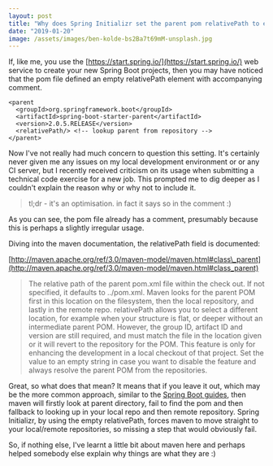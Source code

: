 ```yaml
---
layout: post
title: "Why does Spring Initializr set the parent pom relativePath to empty?"
date: "2019-01-20"
image: /assets/images/ben-kolde-bs2Ba7t69mM-unsplash.jpg
---
```

If, like me, you use the [https://start.spring.io/](https://start.spring.io/) web service to create your new Spring Boot projects, then you may have noticed that the pom file defined an empty relativePath element with accompanying comment.

```
<parent
  <groupId>org.springframework.boot</groupId>
  <artifactId>spring-boot-starter-parent</artifactId>
  <version>2.0.5.RELEASE</version>
  <relativePath/> <!-- lookup parent from repository -->
</parent>
```

Now I've not really had much concern to question this setting. It's certainly never given me any issues on my local development environment or or any CI server, but I recently received criticism on its usage when submitting a technical code exercise for a new job. This prompted me to dig deeper as I couldn't explain the reason why or why not to include it.

> tl;dr - it's an optimisation. in fact it says so in the comment :)

As you can see, the pom file already has a comment, presumably because this is perhaps a slightly irregular usage.

Diving into the maven documentation, the relativePath field is documented:

[http://maven.apache.org/ref/3.0/maven-model/maven.html#class\_parent](http://maven.apache.org/ref/3.0/maven-model/maven.html#class_parent)

> The relative path of the parent pom.xml file within the check out. If not specified, it defaults to ../pom.xml. Maven looks for the parent POM first in this location on the filesystem, then the local repository, and lastly in the remote repo. relativePath allows you to select a different location, for example when your structure is flat, or deeper without an intermediate parent POM. However, the group ID, artifact ID and version are still required, and must match the file in the location given or it will revert to the repository for the POM. This feature is only for enhancing the development in a local checkout of that project. Set the value to an empty string in case you want to disable the feature and always resolve the parent POM from the repositories.

Great, so what does that mean? It means that if you leave it out, which may be the more common approach, similar to the [Spring Boot guides](https://spring.io/guides), then maven will firstly look at parent directory, fail to find the pom and then fallback to looking up in your local repo and then remote repository. Spring Initializr, by using the empty relativePath, forces maven to move straight to your local/remote repositories, so missing a step that would obviously fail.

So, if nothing else, I've learnt a little bit about maven here and perhaps helped somebody else explain why things are what they are :)
